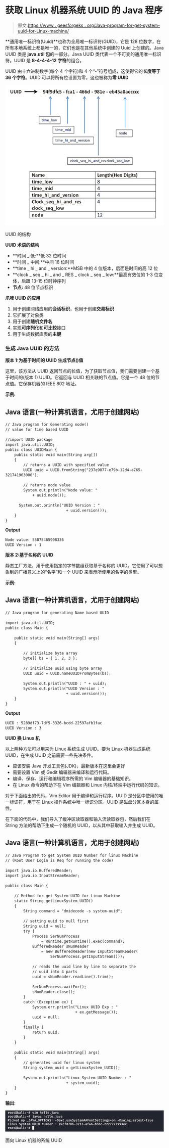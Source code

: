 # 获取 Linux 机器系统 UUID 的 Java 程序

> 原文:[https://www . geesforgeks . org/Java-program-for-get-system-uuid-for-Linux-machine/](https://www.geeksforgeeks.org/java-program-for-getting-system-uuid-for-linux-machine/)

**通用唯一标识符(Uuid)**也称为全局唯一标识符(GUID)，它是 128 位数字，在所有本地系统上都是唯一的，它们也是在其他系统中创建的 Uuid 上创建的。Java UUID 类是 **java.util 包**的一部分。Java UUID 类代表一个不可变的通用唯一标识符。UUID 是 **8-4-4-4-12 字符**的组合。

UUID 由十六进制数字(每个 4 个字符)和 4 个“-”符号组成，这使得它的**长度等于 36 个字符**。UUID 可以将所有位设置为零，这也被称为**零 UUID**

![](img/1bf040a574f7701a369f6b3fe3007cfe.png)

UUID 的结构

**UUID 术语的结构**

*   **时间 _ 低:**低 32 位时间
*   **时间 _ 中间:**中间 16 位时间
*   **time _ hi _ and _ version:**MSB 中的 4 位版本，后面是时间的高 12 位
*   **clock _ seq _ hi _ and _ RES _ clock _ seq _ low:**最高有效位的 1-3 位变体，后跟 13-15 位时钟序列
*   **节点:** 48 位节点标识

**爪哇 UUID 的应用**

1.  用于创建网络应用的**会话标识**，也用于创建**交易标识**
2.  它扩展了对象类
3.  用于创建**随机文件名**
4.  实现**可序列化**和**可比较**接口
5.  用于生成数据库表的**主键**

### 生成 Java UUID 的方法

**版本 1:为基于时间的 UUID 生成节点()值**

这里，该方法从 UUID 返回节点的长值，为了获取节点值，我们需要创建一个基于时间的(版本 1) UUID。它返回与 UUID 相关联的节点值。它是一个 48 位的节点值。它保存机器的 IEEE 802 地址。

**示例:**

## Java 语言(一种计算机语言，尤用于创建网站)

```
// Java program for Generating node()
// value for time based UUID

//import UUID package
import java.util.UUID;
public class UUIDMain {
    public static void main(String arg[])
    {
        // returns a UUID with specified value
        UUID uuid = UUID.fromString("237e9877-e79b-12d4-a765-321741963000");

        // returns node value
        System.out.println("Node value: "
            + uuid.node());

      System.out.println("UUID Version : "
                           + uuid.version());
    }
}
```

**Output**

```
Node value: 55075465998336
UUID Version : 1
```

**版本 2:基于名称的 UUID**

静态工厂方法，用于使用指定的字节数组获取基于名称的 UUID。它使用了可以想象到的广播意义上的“名字”和一个 UUID 来表示所使用的名字的类型。

**示例:**

## Java 语言(一种计算机语言，尤用于创建网站)

```
// Java program for generating Name based UUID

import java.util.UUID;
public class Main {

    public static void main(String[] args)
    {

        // initialize byte array
        byte[] bs = { 1, 2, 3 };

        // initialize uuid using byte array
        UUID uuid = UUID.nameUUIDFromBytes(bs);

        System.out.println("UUID : " + uuid);
        System.out.println("UUID Version : "
                           + uuid.version());
    }
}
```

**Output**

```
UUID : 5289df73-7df5-3326-bcdd-22597afb1fac
UUID Version : 3
```

**UUID 换 Linux 机**

以上两种方法可以用来为 Linux 系统生成 UUID。要为 Linux 机器生成系统 UUID，在生成 UUID 之前需要一些先决条件。

*   应该安装 Java 开发工具包(JDK)，最新版本在这里会更好
*   需要设置 Vim 或 Gedit 编辑器来编译和运行代码。
*   编译、保存、运行和编辑程序所需的 Vim 编辑器的基础知识。
*   在 Linux 命令的帮助下在 Vim 编辑器和 Linux 内核/终端中运行代码的知识。

对于下面给出的代码，Vim Editor 用于编译和运行程序。UUID 是分区中使用的唯一标识符，用于在 Linux 操作系统中唯一标识分区。UUID 是磁盘分区本身的属性。

在下面的代码中，我们导入了缓冲区读取器和输入流读取器包，然后我们在 String 方法的帮助下生成一个随机的 UUID，以从其中获取输入并生成 UUID。

## Java 语言(一种计算机语言，尤用于创建网站)

```
// Java Program to get System UUID Number for linux Machine
// (Root User Login is Req for running the code)

import java.io.BufferedReader;
import java.io.InputStreamReader;

public class Main {

    // Method for get System UUID for Linux Machine
    static String getLinuxSystem_UUID()
    {
        String command = "dmidecode -s system-uuid";

        // setting uuid to null first
        String uuid = null;
        try {
            Process SerNumProcess
                = Runtime.getRuntime().exec(command);
            BufferedReader sNumReader
                = new BufferedReader(new InputStreamReader(
                    SerNumProcess.getInputStream()));

            // reads the uuid line by line to separate the
            // uuid into 4 parts
            uuid = sNumReader.readLine().trim();

            SerNumProcess.waitFor();
            sNumReader.close();
        }
        catch (Exception ex) {
            System.err.println("Linux UUID Exp : "
                               + ex.getMessage());
            uuid = null;
        }
        finally {
            return uuid;
        }
    }

    public static void main(String[] args)
    {
        // generates uuid for linux system
        String system_uuid = getLinuxSystem_UUID();

        System.out.println("Linux System UUID Number : "
                           + system_uuid);
    }
}
```

**输出:**

![](img/3510cacaf6f50473b79fb61d33ead7d3.png)

面向 Linux 机器的系统 UUID